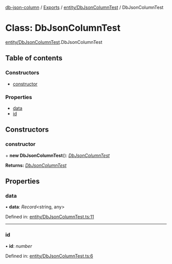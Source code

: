 [db-json-column](../README.md) / [Exports](../modules.md) / [entity/DbJsonColumnTest](../modules/entity_dbjsoncolumntest.md) / DbJsonColumnTest

# Class: DbJsonColumnTest

[entity/DbJsonColumnTest](../modules/entity_dbjsoncolumntest.md).DbJsonColumnTest

## Table of contents

### Constructors

- [constructor](entity_dbjsoncolumntest.dbjsoncolumntest.md#constructor)

### Properties

- [data](entity_dbjsoncolumntest.dbjsoncolumntest.md#data)
- [id](entity_dbjsoncolumntest.dbjsoncolumntest.md#id)

## Constructors

### constructor

\+ **new DbJsonColumnTest**(): [*DbJsonColumnTest*](entity_dbjsoncolumntest.dbjsoncolumntest.md)

**Returns:** [*DbJsonColumnTest*](entity_dbjsoncolumntest.dbjsoncolumntest.md)

## Properties

### data

• **data**: *Record*<string, any\>

Defined in: [entity/DbJsonColumnTest.ts:11](https://github.com/wholebuzz/db-json-column/blob/master/src/entity/DbJsonColumnTest.ts#L11)

___

### id

• **id**: *number*

Defined in: [entity/DbJsonColumnTest.ts:6](https://github.com/wholebuzz/db-json-column/blob/master/src/entity/DbJsonColumnTest.ts#L6)
